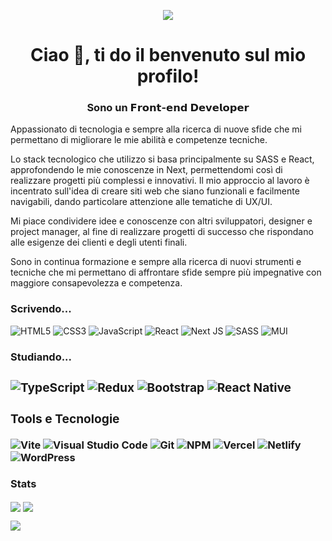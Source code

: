 <p align="center"><img src="https://media.tenor.com/0jWydtIVg6wAAAAC/independence-day-jeff-goldblum.gif"></p>

<h1 align="center">Ciao 👋, ti do il benvenuto sul mio profilo!</h1>
<h3 align="center">Sono un 𝗙𝗿𝗼𝗻𝘁-𝗲𝗻𝗱 𝗗𝗲𝘃𝗲𝗹𝗼𝗽𝗲𝗿</h3>

Appassionato di tecnologia e sempre alla ricerca di nuove sfide che mi permettano di migliorare le mie abilità e competenze tecniche. 

Lo stack tecnologico che utilizzo si basa principalmente su SASS e React, approfondendo le mie conoscenze in Next, permettendomi così di realizzare progetti più complessi e innovativi. Il mio approccio al lavoro è incentrato sull'idea di creare siti web che siano funzionali e facilmente navigabili, dando particolare attenzione alle tematiche di UX/UI.

Mi piace condividere idee e conoscenze con altri sviluppatori, designer e project manager, al fine di realizzare progetti di successo che rispondano alle esigenze dei clienti e degli utenti finali.

Sono in continua formazione e sempre alla ricerca di nuovi strumenti e tecniche che mi permettano di affrontare sfide sempre più impegnative con maggiore consapevolezza e competenza. 

<b><h3>Scrivendo...</h3></b>
<span>![HTML5](https://img.shields.io/badge/html5-%23E34F26.svg?style=for-the-badge&logo=html5&logoColor=white)</span>
<span>![CSS3](https://img.shields.io/badge/css3-%231572B6.svg?style=for-the-badge&logo=css3&logoColor=white)</span>
<span>![JavaScript](https://img.shields.io/badge/javascript-%23323330.svg?style=for-the-badge&logo=javascript&logoColor=%23F7DF1E)</span>
<span>![React](https://img.shields.io/badge/react-%2320232a.svg?style=for-the-badge&logo=react&logoColor=%2361DAFB)</span>
<span>![Next JS](https://img.shields.io/badge/Next-black?style=for-the-badge&logo=next.js&logoColor=white)</span>
<span>![SASS](https://img.shields.io/badge/SASS-hotpink.svg?style=for-the-badge&logo=SASS&logoColor=white)</span>
<span>![MUI](https://img.shields.io/badge/MUI-%230081CB.svg?style=for-the-badge&logo=mui&logoColor=white)</span>

<b><h3>Studiando... <h3></b>
<span>![TypeScript](https://img.shields.io/badge/typescript-%23007ACC.svg?style=for-the-badge&logo=typescript&logoColor=white)</span>
<span>![Redux](https://img.shields.io/badge/redux-%23593d88.svg?style=for-the-badge&logo=redux&logoColor=white)</span>
<span>![Bootstrap](https://img.shields.io/badge/bootstrap-%23563D7C.svg?style=for-the-badge&logo=bootstrap&logoColor=white)</span>
<span>![React Native](https://img.shields.io/badge/react_native-%2320232a.svg?style=for-the-badge&logo=react&logoColor=%2361DAFB)</span>

<b><h3>Tools e Tecnologie</h3></b>
<span>![Vite](https://img.shields.io/badge/vite-%23646CFF.svg?style=for-the-badge&logo=vite&logoColor=white)</span>
<span>![Visual Studio Code](https://img.shields.io/badge/Visual%20Studio%20Code-0078d7.svg?style=for-the-badge&logo=visual-studio-code&logoColor=white)</span>
<span>![Git](https://img.shields.io/badge/git-%23F05033.svg?style=for-the-badge&logo=git&logoColor=white)</span>
<span>![NPM](https://img.shields.io/badge/NPM-%23000000.svg?style=for-the-badge&logo=npm&logoColor=white)</span>
<span>![Vercel](https://img.shields.io/badge/vercel-%23000000.svg?style=for-the-badge&logo=vercel&logoColor=white)</span>
<span>![Netlify](https://img.shields.io/badge/netlify-%23000000.svg?style=for-the-badge&logo=netlify&logoColor=#00C7B7)</span>
<span>![WordPress](https://img.shields.io/badge/WordPress-%23117AC9.svg?style=for-the-badge&logo=WordPress&logoColor=white)</span>
  
<b><h3>Stats</h3></b>
<span> <img align="center" src="https://github-readme-stats.vercel.app/api/top-langs/?username=flgisimone&theme=great-gatsby&line_height=20"/> </span>
<span> <img align="center" src="https://github-readme-stats-sigma-five.vercel.app/api/?username=flgisimone&theme=great-gatsby&line_height=33"/> </span>
<p> <img align="center" src="https://github-profile-trophy.vercel.app/?username=flgisimone&theme=great-gatsby&margin-w=28"/> </p>      
<!---
flgisimone/flgisimone is a ✨ special ✨ repository because its `README.md` (this file) appears on your GitHub profile.
You can click the Preview link to take a look at your changes.
--->

